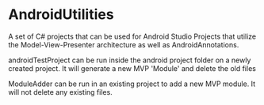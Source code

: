 # AndroidUtilities

A set of C# projects that can be used for Android Studio Projects that utilize the Model-View-Presenter architecture as well as AndroidAnnotations.

androidTestProject can be run inside the android project folder on a newly created project.  It will generate a new MVP 'Module' and delete the old files

ModuleAdder can be run in an existing project to add a new MVP module.  It will not delete any existing files.

